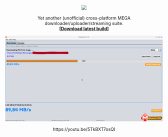 <p align="center"><img src="https://raw.githubusercontent.com/tonikelope/megabasterd/master/src/main/resources/images/mbasterd_logo_git.png"></p>
<p align="center">Yet another (unofficial) cross-platform MEGA downloader/uploader/streaming suite.<br><b>[<a href="https://mega.nz/#F!lYsRWaQB!uVhntmyKcVECRaOxAbcL4A">Download latest build</a>]</b></p>

![Screnshot](/src/main/resources/images/mbasterd_screen.png)

<p align="center">https://youtu.be/5TkBXT7osQI</p>
